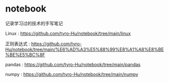 # notebook
记录学习过的技术的手写笔记

Linux : https://github.com/tyro-Hu/notebook/tree/main/linux

正则表达式 : https://github.com/tyro-Hu/notebook/tree/main/%E6%AD%A3%E5%88%99%E8%A1%A8%E8%BE%BE%E5%BC%8F

pandas : https://github.com/tyro-Hu/notebook/tree/main/pandas

numpy : https://github.com/tyro-Hu/notebook/tree/main/numpy

